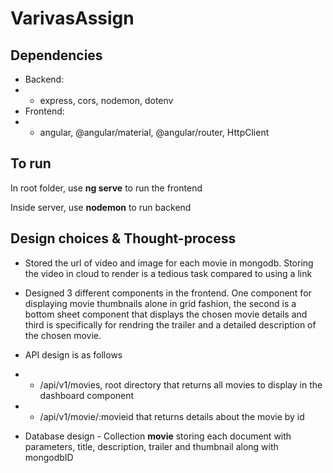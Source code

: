 # VarivasAssign

## Dependencies
- Backend: 
- - express, cors, nodemon, dotenv
- Frontend:
- - angular, @angular/material, @angular/router, HttpClient

## To run
In root folder, use  **ng serve** to run the frontend

Inside server, use **nodemon** to run backend

## Design choices & Thought-process
- Stored the url of video and image for each movie in mongodb. Storing the video in cloud to render is a tedious task compared to using a link

- Designed 3 different components in the frontend. One component for displaying movie thumbnails alone in grid fashion, the second is a bottom sheet component that displays the chosen movie details and third is specifically for rendring the trailer and a detailed description of the chosen movie.

- API design is as follows

- -  /api/v1/movies, root directory that returns all movies to display in the dashboard component
            
- - /api/v1/movie/:movieid that returns details about the movie by id

- Database design - Collection **movie** storing each document with parameters, title, description, trailer and thumbnail along with mongodbID
